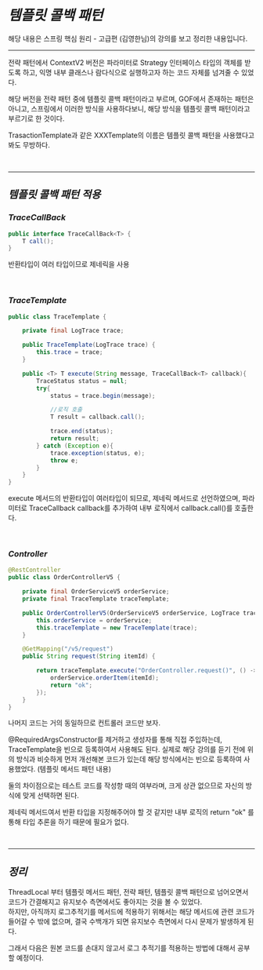 # **_템플릿 콜백 패턴_**

해당 내용은 스프링 핵심 원리 - 고급편 (김영한님)의 강의를 보고 정리한 내용입니다.

---

전략 패턴에서 ContextV2 버전은 파라미터로 Strategy 인터페이스 타입의 객체를 받도록 하고, 익명 내부 클래스나 람다식으로 실행하고자 하는 코드 자체를 넘겨줄 수 있었다.

해당 버전을 전략 패턴 중에 템플릿 콜백 패턴이라고 부르며, GOF에서 존재하는 패턴은 아니고, 스프링에서 이러한 방식을 사용하다보니, 해당 방식을 템플릿 콜백 패턴이라고 부르기로 한 것이다.

TrasactionTemplate과 같은 XXXTemplate의 이름은 템플릿 콜백 패턴을 사용했다고 봐도 무방하다.

</br>

---

## **_템플릿 콜백 패턴 적용_**

### **_TraceCallBack_**

```java
public interface TraceCallBack<T> {
    T call();
}
```

반환타입이 여러 타입이므로 제네릭을 사용

</br>

### **_TraceTemplate_**

```java
public class TraceTemplate {

    private final LogTrace trace;

    public TraceTemplate(LogTrace trace) {
        this.trace = trace;
    }

    public <T> T execute(String message, TraceCallBack<T> callback){
        TraceStatus status = null;
        try{
            status = trace.begin(message);

            //로직 호출
            T result = callback.call();

            trace.end(status);
            return result;
        } catch (Exception e){
            trace.exception(status, e);
            throw e;
        }
    }
}
```

execute 메서드의 반환타입이 여러타입이 되므로, 제네릭 메서드로 선언하였으며, 파라미터로 TraceCallback<T> callback를 추가하여 내부 로직에서 callback.call()를 호출한다.

</br>

### **_Controller_**

```java
@RestController
public class OrderControllerV5 {

    private final OrderServiceV5 orderService;
    private final TraceTemplate traceTemplate;

    public OrderControllerV5(OrderServiceV5 orderService, LogTrace trace) {
        this.orderService = orderService;
        this.traceTemplate = new TraceTemplate(trace);
    }

    @GetMapping("/v5/request")
    public String request(String itemId) {

        return traceTemplate.execute("OrderController.request()", () -> {
            orderService.orderItem(itemId);
            return "ok";
        });
    }
}
```

나머지 코드는 거의 동일하므로 컨트롤러 코드만 보자.

@RequiredArgsConstructor를 제거하고 생성자를 통해 직접 주입하는데, TraceTemplate을 빈으로 등록하여서 사용해도 된다. 실제로 해당 강의를 듣기 전에 위의 방식과 비슷하게 먼저 개선해본 코드가 있는데 해당 방식에서는 빈으로 등록하여 사용했었다. (템플릿 메서드 패턴 내용)

둘의 차이점으로는 테스트 코드를 작성항 때의 여부라며, 크게 상관 없으므로 자신의 방식에 맞게 선택하면 된다.

제네릭 메서드여서 반환 타입을 지정해주어야 할 것 같지만 내부 로직의 return "ok" 를 통해 타입 추론을 하기 때문에 필요가 없다.

</br>

---

## **_정리_**

ThreadLocal 부터 템플릿 메서드 패턴, 전략 패턴, 템플릿 콜백 패턴으로 넘어오면서 코드가 간결해지고 유지보수 측면에서도 좋아지는 것을 볼 수 있었다.  
하지만, 아직까지 로그추적기를 메서드에 적용하기 위해서는 해당 메서드에 관련 코드가 들어갈 수 밖에 없으며, 결국 수백개가 되면 유지보수 측면에서 다시 문제가 발생하게 된다.

그래서 다음은 원본 코드를 손대지 않고서 로그 추적기를 적용하는 방법에 대해서 공부할 예정이다.
